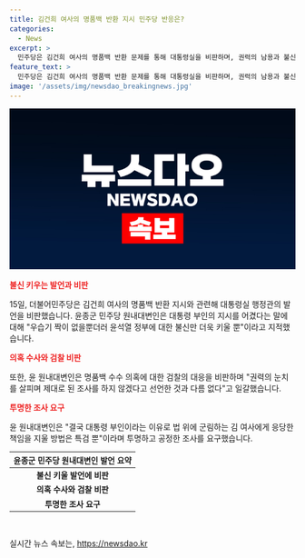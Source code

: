 ```yaml
---
title: 김건희 여사의 명품백 반환 지시 민주당 반응은?
categories:
  - News
excerpt: >
  민주당은 김건희 여사의 명품백 반환 문제를 통해 대통령실을 비판하며, 권력의 남용과 불신을 고조시키고 있다. 이에 대해 윤종군 민주당 원내대변인은 김 여사에 대한 책임을 회피하는 대통령실의 행태를 비판하고, 특검을 요구하며 권력의 눈치를 살피며 제대로 된 조사를 하지 않겠다고 지적했다. 윤종군 대변인은 대통령 부인을 이유로 법 위에 군림하는 김 여사에 대한 특검을 요구했다.
feature_text: >
  민주당은 김건희 여사의 명품백 반환 문제를 통해 대통령실을 비판하며, 권력의 남용과 불신을 고조시키고 있다. 이에 대해 윤종군 민주당 원내대변인은 김 여사에 대한 책임을 회피하는 대통령실의 행태를 비판하고, 특검을 요구하며 권력의 눈치를 살피며 제대로 된 조사를 하지 않겠다고 지적했다. 윤종군 대변인은 대통령 부인을 이유로 법 위에 군림하는 김 여사에 대한 특검을 요구했다.
image: '/assets/img/newsdao_breakingnews.jpg'
---
```


<p><img src="/assets/img/newsdao_breakingnews.jpg" alt="flaretime 속보" /></p>

<p><b><span style="color: #ee2323;">불신 키우는 발언과 비판</span></b></p>

<p data-ke-size="size16">15일, 더불어민주당은 김건희 여사의 명품백 반환 지시와 관련해 대통령실 행정관의 발언을 비판했습니다. 윤종군 민주당 원내대변인은 대통령 부인의 지시를 어겼다는 말에 대해 "우습기 짝이 없을뿐더러 윤석열 정부에 대한 불신만 더욱 키울 뿐"이라고 지적했습니다.</p>

<p><b><span style="color: #ee2323;">의혹 수사와 검찰 비판</span></b></p>

<p data-ke-size="size16">또한, 윤 원내대변인은 명품백 수수 의혹에 대한 검찰의 대응을 비판하며 "권력의 눈치를 살피며 제대로 된 조사를 하지 않겠다고 선언한 것과 다름 없다"고 일갈했습니다.</p>

<p><b><span style="color: #ee2323;">투명한 조사 요구</span></b></p>

<p data-ke-size="size16">윤 원내대변인은 "결국 대통령 부인이라는 이유로 법 위에 군림하는 김 여사에게 응당한 책임을 지울 방법은 특검 뿐"이라며 투명하고 공정한 조사를 요구했습니다.</p>

<table>
    <thead>
        <tr>
            <th><b>윤종군 민주당 원내대변인 발언 요약</b></th>
        </tr>
    </thead>
    <tbody>
        <tr>
            <td style="text-align: center; height: 17px;"><b>불신 키울 발언에 비판</b></td>
        <tr>
            <td style="text-align: center; height: 17px;"><b>의혹 수사와 검찰 비판</b></td>
        <tr>
            <td style="text-align: center; height: 17px;"><b>투명한 조사 요구</b></td>
        </tr>
    </tbody>
</table>

<p data-ke-size="size16">&nbsp;</p>
실시간 뉴스 속보는, <a href="https://newsdao.kr" rel="dofollow">https://newsdao.kr</a>


